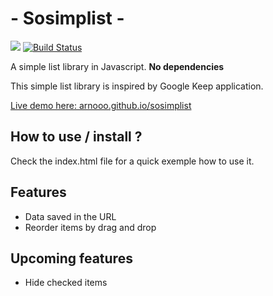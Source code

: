 # - Sosimplist -
<a href="https://codeclimate.com/github/Arnooo/sosimplist"><img src="https://codeclimate.com/github/Arnooo/sosimplist/badges/gpa.svg" /></a>
[![Build Status](https://semaphoreci.com/api/v1/projects/2b18da5b-6a83-4ff8-a7ca-083ff920664f/649186/badge.svg)](https://semaphoreci.com/arnooo/sosimplist)

A simple list library in Javascript. **No dependencies**

This simple list library is inspired by Google Keep application. 

[Live demo here: arnooo.github.io/sosimplist](http://arnooo.github.io/sosimplist/)

## How to use / install ?
Check the index.html file for a quick exemple how to use it.

## Features
* Data saved in the URL
* Reorder items by drag and drop

## Upcoming features
* Hide checked items

